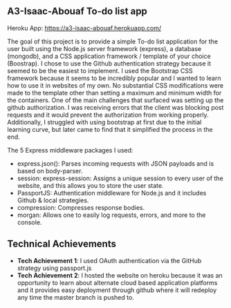 ## A3-Isaac-Abouaf   To-do list app

Heroku App:  https://a3-isaac-abouaf.herokuapp.com/

The goal of this project is to provide a simple To-do list application for the user built using the Node.js server framework (express), a database (mongodb), and a CSS application framework / template of your choice (Boostrap). I chose to use the Github authentication strategy because it seemed to be the easiest to implement. I used the Bootstrap CSS framework because it seems to be incredibly popular and I wanted to learn how to use it in websites of my own. No substantial CSS modifications were made to the template other than setting a maximum and minimum width for the containers. One of the main challenges that surfaced was setting up the github authorization. I was receiving errors that the client was blocking post requests and it would prevent the authorization from working properly. Additionally, I struggled with using bootstrap at first due to the initial learning curve, but later came to find that it simplified the process in the end.

The 5 Express middleware packages I used:
- express.json(): Parses incoming requests with JSON payloads and is based on body-parser.
- session: express-session: Assigns a unique session to every user of the website, and this allows you to store the user state.
- PassportJS:  Authentication middleware for Node.js and it includes Github & local strategies.
- compression: Compresses response bodies.
- morgan: Allows one to easily log requests, errors, and more to the console.

## Technical Achievements
- **Tech Achievement 1**: I used OAuth authentication via the GitHub strategy using passport.js
- **Tech Achievement 2**: I hosted the website on heroku because it was an opportunity to learn about alternate cloud based application platforms and it provides easy deployment through github where it will redeploy any time the master branch is pushed to.
